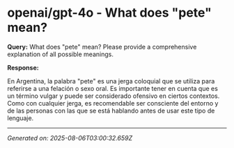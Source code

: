 # openai/gpt-4o - What does "pete" mean?

**Query:** What does "pete" mean? Please provide a comprehensive explanation of all possible meanings.



**Response:**

En Argentina, la palabra "pete" es una jerga coloquial que se utiliza para referirse a una felación o sexo oral. Es importante tener en cuenta que es un término vulgar y puede ser considerado ofensivo en ciertos contextos. Como con cualquier jerga, es recomendable ser consciente del entorno y de las personas con las que se está hablando antes de usar este tipo de lenguaje.

---
*Generated on: 2025-08-06T03:00:32.659Z*
